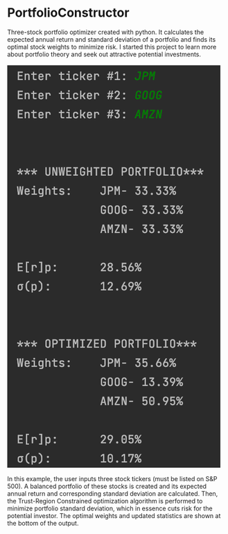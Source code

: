 # PortfolioConstructor
 Three-stock portfolio optimizer created with python. It calculates the expected annual return and standard deviation of a portfolio and finds its optimal stock weights to minimize risk. I started this project to learn more about portfolio theory and seek out attractive potential investments.  
\
![Screenshot](screenshot.png)

In this example, the user inputs three stock tickers (must be listed on S&P 500). A balanced portfolio of these stocks is created and its expected annual return and corresponding standard deviation are calculated. Then, the Trust-Region Constrained optimization algorithm is performed to minimize portfolio standard deviation, which in essence cuts risk for the potential investor. The optimal weights and updated statistics are shown at the bottom of the output.
